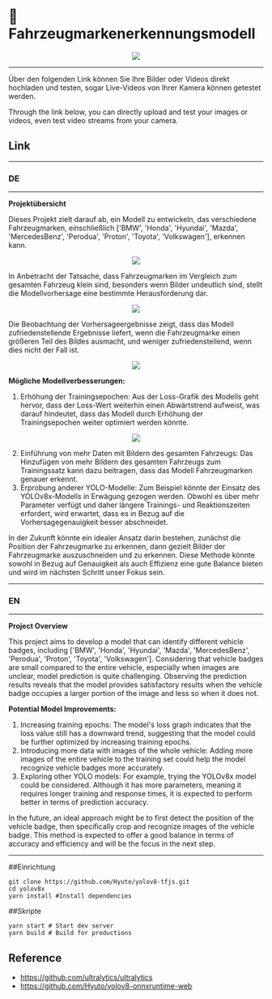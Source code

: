 # 🚧 Fahrzeugmarkenerkennungsmodell

<p align="center">
  <img src="./sample.png" />
</p>


---

Über den folgenden Link können Sie Ihre Bilder oder Videos direkt hochladen und testen, sogar Live-Videos von Ihrer Kamera können getestet werden.

Through the link below, you can directly upload and test your images or videos, even test video streams from your camera.

## Link

---



### DE
---

**Projektübersicht**

Dieses Projekt zielt darauf ab, ein Modell zu entwickeln, das verschiedene Fahrzeugmarken, einschließlich ['BMW', 'Honda', 'Hyundai', 'Mazda', 'MercedesBenz', 'Perodua', 'Proton', 'Toyota', 'Volkswagen'], erkennen kann. 
<p align="center">
  <img src="./labels.jpg" />
</p>

In Anbetracht der Tatsache, dass Fahrzeugmarken im Vergleich zum gesamten Fahrzeug klein sind, besonders wenn Bilder undeutlich sind, stellt die Modellvorhersage eine bestimmte Herausforderung dar. 
<p align="center">
  <img src="./val_batch0_pred.jpg" />
</p>

Die Beobachtung der Vorhersageergebnisse zeigt, dass das Modell zufriedenstellende Ergebnisse liefert, wenn die Fahrzeugmarke einen größeren Teil des Bildes ausmacht, und weniger zufriedenstellend, wenn dies nicht der Fall ist.
<p align="center">
  <img src="./confusion_matrix_normalized.png" />
</p>


**Mögliche Modellverbesserungen:**
1. Erhöhung der Trainingsepochen: Aus der Loss-Grafik des Modells geht hervor, dass der Loss-Wert weiterhin einen Abwärtstrend aufweist, was darauf hindeutet, dass das Modell durch Erhöhung der Trainingsepochen weiter optimiert werden könnte.
<p align="center">
  <img src="./results.png" />
</p>

2. Einführung von mehr Daten mit Bildern des gesamten Fahrzeugs: Das Hinzufügen von mehr Bildern des gesamten Fahrzeugs zum Trainingssatz kann dazu beitragen, dass das Modell Fahrzeugmarken genauer erkennt.
3. Erprobung anderer YOLO-Modelle: Zum Beispiel könnte der Einsatz des YOLOv8x-Modells in Erwägung gezogen werden. Obwohl es über mehr Parameter verfügt und daher längere Trainings- und Reaktionszeiten erfordert, wird erwartet, dass es in Bezug auf die Vorhersagegenauigkeit besser abschneidet.

In der Zukunft könnte ein idealer Ansatz darin bestehen, zunächst die Position der Fahrzeugmarke zu erkennen, dann gezielt Bilder der Fahrzeugmarke auszuschneiden und zu erkennen. Diese Methode könnte sowohl in Bezug auf Genauigkeit als auch Effizienz eine gute Balance bieten und wird im nächsten Schritt unser Fokus sein.

---

### EN 
---

**Project Overview**

This project aims to develop a model that can identify different vehicle badges, including ['BMW', 'Honda', 'Hyundai', 'Mazda', 'MercedesBenz', 'Perodua', 'Proton', 'Toyota', 'Volkswagen']. Considering that vehicle badges are small compared to the entire vehicle, especially when images are unclear, model prediction is quite challenging. Observing the prediction results reveals that the model provides satisfactory results when the vehicle badge occupies a larger portion of the image and less so when it does not.

**Potential Model Improvements:**
1. Increasing training epochs: The model's loss graph indicates that the loss value still has a downward trend, suggesting that the model could be further optimized by increasing training epochs.
2. Introducing more data with images of the whole vehicle: Adding more images of the entire vehicle to the training set could help the model recognize vehicle badges more accurately.
3. Exploring other YOLO models: For example, trying the YOLOv8x model could be considered. Although it has more parameters, meaning it requires longer training and response times, it is expected to perform better in terms of prediction accuracy.

In the future, an ideal approach might be to first detect the position of the vehicle badge, then specifically crop and recognize images of the vehicle badge. This method is expected to offer a good balance in terms of accuracy and efficiency and will be the focus in the next step.

---




##Einrichtung

```shell
git clone https://github.com/Hyuto/yolov8-tfjs.git
cd yolov8x
yarn install #Install dependencies
```

##Skripte

```shell
yarn start # Start dev server
yarn build # Build for productions
```

## Reference

- https://github.com/ultralytics/ultralytics
- https://github.com/Hyuto/yolov8-onnxruntime-web
